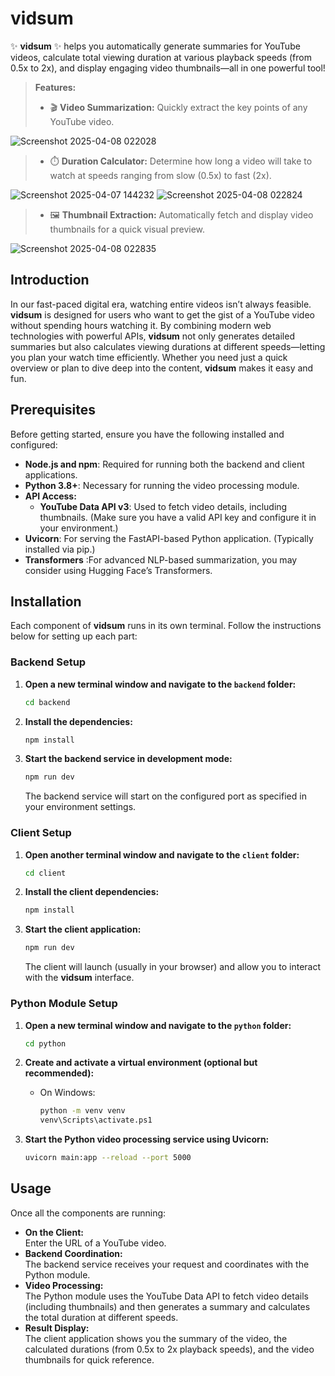 # vidsum

✨ **vidsum** ✨ helps you automatically generate summaries for YouTube videos, calculate total viewing duration at various playback speeds (from 0.5x to 2x), and display engaging video thumbnails—all in one powerful tool!

> **Features:**
> - 🎬 **Video Summarization:** Quickly extract the key points of any YouTube video.

![Screenshot 2025-04-08 022028](https://github.com/user-attachments/assets/64d955dd-787b-4505-a9b1-db9487afc7fa)

> - ⏱️ **Duration Calculator:** Determine how long a video will take to watch at speeds ranging from slow (0.5x) to fast (2x).


![Screenshot 2025-04-07 144232](https://github.com/user-attachments/assets/9c45438d-e705-46fe-9d60-719cd8866d34)
![Screenshot 2025-04-08 022824](https://github.com/user-attachments/assets/3a7309d7-a76a-4fed-96bd-348556694d84)


> - 🖼️ **Thumbnail Extraction:** Automatically fetch and display video thumbnails for a quick visual preview.


![Screenshot 2025-04-08 022835](https://github.com/user-attachments/assets/1411fb7b-4256-4a7f-b0f2-586c87b82dac)

## Introduction

In our fast-paced digital era, watching entire videos isn’t always feasible. **vidsum** is designed for users who want to get the gist of a YouTube video without spending hours watching it. By combining modern web technologies with powerful APIs, **vidsum** not only generates detailed summaries but also calculates viewing durations at different speeds—letting you plan your watch time efficiently. Whether you need just a quick overview or plan to dive deep into the content, **vidsum** makes it easy and fun.

## Prerequisites

Before getting started, ensure you have the following installed and configured:

- **Node.js and npm**: Required for running both the backend and client applications.
- **Python 3.8+**: Necessary for running the video processing module.
- **API Access:**
  - **YouTube Data API v3**: Used to fetch video details, including thumbnails. (Make sure you have a valid API key and configure it in your environment.)
- **Uvicorn**: For serving the FastAPI-based Python application. (Typically installed via pip.)
- **Transformers** :For advanced NLP-based summarization, you may consider using Hugging Face’s Transformers.


## Installation

Each component of **vidsum** runs in its own terminal. Follow the instructions below for setting up each part:

### Backend Setup

1. **Open a new terminal window and navigate to the `backend` folder:**
   ```bash
   cd backend
   ```

2. **Install the dependencies:**
   ```bash
   npm install
   ```

3. **Start the backend service in development mode:**
   ```bash
   npm run dev
   ```
   The backend service will start on the configured port as specified in your environment settings.

### Client Setup

1. **Open another terminal window and navigate to the `client` folder:**
   ```bash
   cd client
   ```

2. **Install the client dependencies:**
   ```bash
   npm install
   ```

3. **Start the client application:**
   ```bash
   npm run dev
   ```
   The client will launch (usually in your browser) and allow you to interact with the **vidsum** interface.

### Python Module Setup

1. **Open a new terminal window and navigate to the `python` folder:**
   ```bash
   cd python
   ```

2. **Create and activate a virtual environment (optional but recommended):**
   
   - On Windows:
     ```bash
     python -m venv venv
     venv\Scripts\activate.ps1
     ```



4. **Start the Python video processing service using Uvicorn:**
   ```bash
   uvicorn main:app --reload --port 5000
   ```

## Usage

Once all the components are running:

- **On the Client:**  
  Enter the URL of a YouTube video.  
- **Backend Coordination:**  
  The backend service receives your request and coordinates with the Python module.
- **Video Processing:**  
  The Python module uses the YouTube Data API to fetch video details (including thumbnails) and then generates a summary and calculates the total duration at different speeds.
- **Result Display:**  
  The client application shows you the summary of the video, the calculated durations (from 0.5x to 2x playback speeds), and the video thumbnails for quick reference.

